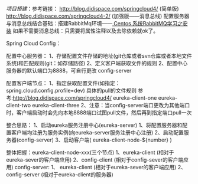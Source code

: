 *_项目搭建_*：参考链接： http://blog.didispace.com/springcloud4/ (简单版) 
                     http://blog.didispace.com/springcloud4-2/ (加强版——消息总线)
    配置服务器与消息总线结合基础：搭建RabbitMq环境——[ Centos 系统RabbitMQ学习之安装](http://blog.csdn.net/zhu_tianwei/article/details/40832185)
    如果不需要消息总线：只需要将属性注释以及去除依赖就ok了。

Spring Cloud Config：


配置中心服务器：
    1、存储配置文件存储的地址(git仓库或者svn仓库或者本地文件系统)和匹配规则(git：如存储路径)
    2、定义客户端获取文件的规则
    2、配置中心服务器的默认端口为8888，可自行更改
    config-server

配置客户端节点：
    1、指定获取配置文件(如指定：spring.cloud.config.profile=dev)
        具体的pull的文件规则 参考:http://blog.didispace.com/springcloud4/
    eureka-client-one
    eureka-client-two
    eureka-client-three
    2、注意：当config-server端口更改为其他端口时，客户端启动时会先向本地8888端口试图pull文件，然后再到指定端口pull一次

整合思路：
    1、启动eureka服务注册中心(eureka-server)
    1、将配置服务器和配置客户端均注册为服务实例(向eureka-server服务注册中心注册)
    2、启动配置服务器(config-server)
    3、启动客户端( eureka-client-node-${number} )

整体把握：eureka-client-node-xxx(三个节点)
        1、eureka-client (相对于eureka-sever的客户端应用)
        2、config-client (相对于config-sever的客户端应用)
       config-server: 
        1、 eureka-client (相对于eureka-sever的客户端应用)
        2、 config-server (相对于eureka-client的服务器)


        

